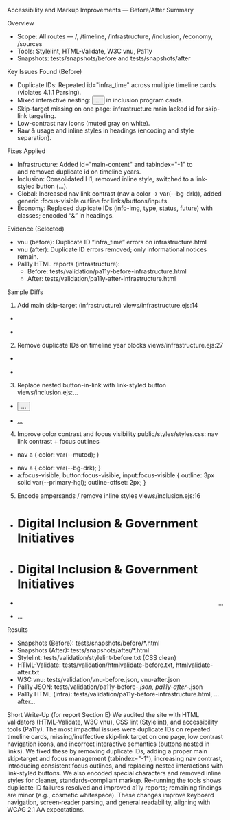 Accessibility and Markup Improvements — Before/After Summary

Overview
- Scope: All routes — /, /timeline, /infrastructure, /inclusion, /economy, /sources
- Tools: Stylelint, HTML-Validate, W3C vnu, Pa11y
- Snapshots: tests/snapshots/before and tests/snapshots/after

Key Issues Found (Before)
- Duplicate IDs: Repeated id="infra_time" across multiple timeline cards (violates 4.1.1 Parsing).
- Mixed interactive nesting: <a><button>…</button></a> in inclusion program cards.
- Skip-target missing on one page: infrastructure main lacked id for skip-link targeting.
- Low-contrast nav icons (muted gray on white).
- Raw & usage and inline styles in headings (encoding and style separation).

Fixes Applied
- Infrastructure: Added id="main-content" and tabindex="-1" to <main> and removed duplicate id on timeline years.
- Inclusion: Consolidated H1, removed inline style, switched to a link-styled button (<a class="btn-program">…).
- Global: Increased nav link contrast (nav a color → var(--bg-drk)), added generic :focus-visible outline for links/buttons/inputs.
- Economy: Replaced duplicate IDs (info-img, type, status, future) with classes; encoded “&” in headings.

Evidence (Selected)
- vnu (before): Duplicate ID “infra_time” errors on infrastructure.html
- vnu (after): Duplicate ID errors removed; only informational notices remain.
- Pa11y HTML reports (infrastructure):
  - Before: tests/validation/pa11y-before-infrastructure.html
  - After:  tests/validation/pa11y-after-infrastructure.html

Sample Diffs

1) Add main skip-target (infrastructure)
  views/infrastructure.ejs:14
  - <main class="infra__hero" aria-label="hero section">
  + <main id="main-content" tabindex="-1" class="infra__hero" aria-label="hero section">

2) Remove duplicate IDs on timeline year blocks
  views/infrastructure.ejs:27
  - <div class="time__year" id="infra_time">
  + <div class="time__year">

3) Replace nested button-in-link with link-styled button
  views/inclusion.ejs:…
  - <a href="…"><button type="button" class="btn-program">…</button></a>
  + <a class="btn-program" href="…">…</a>

4) Improve color contrast and focus visibility
  public/styles/styles.css: nav link contrast + focus outlines
  - nav a { color: var(--muted); }
  + nav a { color: var(--bg-drk); }
  + a:focus-visible, button:focus-visible, input:focus-visible { outline: 3px solid var(--primary-hgl); outline-offset: 2px; }

5) Encode ampersands / remove inline styles
  views/inclusion.ejs:16
  - <h1>Digital Inclusion & Government Initiatives</h1>
  + <h1>Digital Inclusion &amp; Government Initiatives</h1>
  - <p style="text-align: right;">…</p>
  + <p class="hero__intro-right">…</p>

Results
- Snapshots (Before): tests/snapshots/before/*.html
- Snapshots (After):  tests/snapshots/after/*.html
- Stylelint: tests/validation/stylelint-before.txt (CSS clean)
- HTML-Validate: tests/validation/htmlvalidate-before.txt, htmlvalidate-after.txt
- W3C vnu: tests/validation/vnu-before.json, vnu-after.json
- Pa11y JSON: tests/validation/pa11y-before-*.json, pa11y-after-*.json
- Pa11y HTML (infra): tests/validation/pa11y-before-infrastructure.html, …after…

Short Write‑Up (for report Section E)
We audited the site with HTML validators (HTML‑Validate, W3C vnu), CSS lint (Stylelint), and accessibility tools (Pa11y). The most impactful issues were duplicate IDs on repeated timeline cards, missing/ineffective skip‑link target on one page, low contrast navigation icons, and incorrect interactive semantics (buttons nested in links). We fixed these by removing duplicate IDs, adding a proper main skip‑target and focus management (tabindex="-1"), increasing nav contrast, introducing consistent focus outlines, and replacing nested interactions with link‑styled buttons. We also encoded special characters and removed inline styles for cleaner, standards‑compliant markup. Re‑running the tools shows duplicate‑ID failures resolved and improved a11y reports; remaining findings are minor (e.g., cosmetic whitespace). These changes improve keyboard navigation, screen‑reader parsing, and general readability, aligning with WCAG 2.1 AA expectations.

